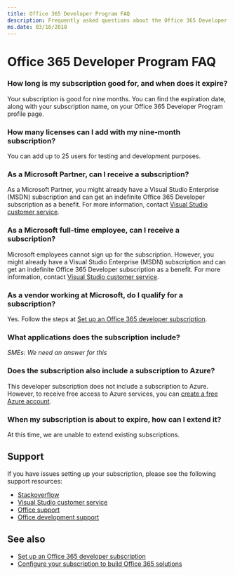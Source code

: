 ```yaml
---
title: Office 365 Developer Program FAQ
description: Frequently asked questions about the Office 365 Developer Program.
ms.date: 03/16/2018
---
```


# Office 365 Developer Program FAQ


### How long is my subscription good for, and when does it expire?

Your subscription is good for nine months. You can find the expiration date, along with your subscription name, on your Office 365 Developer Program profile page.

### How many licenses can I add with my nine-month subscription?

You can add up to 25 users for testing and development purposes. 

### As a Microsoft Partner, can I receive a subscription? 

As a Microsoft Partner, you might already have a Visual Studio Enterprise (MSDN) subscription and can get an indefinite Office 365 Developer subscription as a benefit. For more information, contact [Visual Studio customer service](https://www.visualstudio.com/subscriptions/support/). 

### As a Microsoft full-time employee, can I receive a subscription?

Microsoft employees cannot sign up for the subscription. However, you might already have a Visual Studio Enterprise (MSDN) subscription and can get an indefinite Office 365 Developer subscription as a benefit. For more information, contact [Visual Studio customer service](https://www.visualstudio.com/subscriptions/support/).    

### As a vendor working at Microsoft, do I qualify for a subscription?

Yes. Follow the steps at [Set up an Office 365 developer subscription](office-365-developer-program-get-started.md).

### What applications does the subscription include? 

*SMEs: We need an answer for this*

### Does the subscription also include a subscription to Azure?

This developer subscription does not include a subscription to Azure. However, to receive free access to Azure services, you can [create a free Azure account](https://azure.microsoft.com/en-us/free/). 

### When my subscription is about to expire, how can I extend it?

At this time, we are unable to extend existing subscriptions. 

<!-- LG: Verify? There was a conversation at the strategy meeting about extended subscriptions. --> 

## Support

If you have issues setting up your subscription, please see the following support resources: 
- [Stackoverflow](https://stackoverflow.com/questions)   
- [Visual Studio customer service](https://www.visualstudio.com/subscriptions/support/)
- [Office support](https://support.office.com)
- [Office development support](https://developer.microsoft.com/en-us/office/support)

<!-- LG: These are general resources. Can we link to specific pages, tags, etc.? -->

## See also

- [Set up an Office 365 developer subscription](office-365-developer-program-get-started.md)
- [Configure your subscription to build Office 365 solutions](configure-your-office-365-developer-subscription.md)


 

 

 

 

 

 
